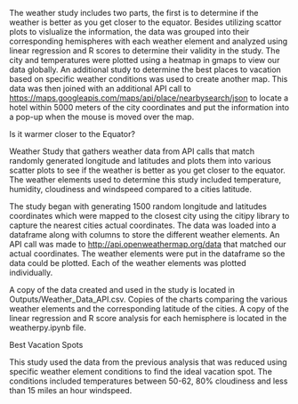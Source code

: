 The weather study includes two parts, the first is to determine if the weather is better as you get closer to the equator.  Besides utilizing scattor plots to vislualize the information, the data was grouped into their corresponding hemispheres with each weather element and analyzed using linear regression and R scores to determine their validity in the study. The city and temperatures were plotted using a heatmap in gmaps to view our data globally.  An additional study to determine the best places to vacation based on specific weather conditions was used to create another map.  This data was then joined with an additional API call to https://maps.googleapis.com/maps/api/place/nearbysearch/json to locate a hotel within 5000 meters of the city coordinates and put the information into a pop-up when the mouse is moved over the map.  

Is it warmer closer to the Equator?

Weather Study that gathers weather data from API calls that match randomly generated longitude and latitudes and plots them into various scatter plots to see if the weather is better as you get closer to the equator.  The weather elements used to determine this study included temperature, humidity, cloudiness and windspeed compared to a cities latitude.  

The study began with generating 1500 random longitude and latitudes coordinates which were mapped to the closest city using the citipy library to capture the nearest cities actual coordinates. The data was loaded into a dataframe along with columns to store the different weather elements.  An API call was made to http://api.openweathermap.org/data that matched our actual coordinates.  The weather elements were put in the dataframe so the data could be plotted.  Each of the weather elements was plotted individually.

A copy of the data created and used in the study is located in Outputs/Weather_Data_API.csv.   Copies of the charts comparing the various weather elements and the corresponding latitude of the cities. A copy of the linear regression and R score analysis for each hemisphere is located in the weatherpy.ipynb file.

Best Vacation Spots 

This study used the data from the previous analysis that was reduced using specific weather element conditions to find the ideal vacation spot.  The conditions included temperatures between 50-62, 80% cloudiness and less than 15 miles an hour windspeed. 


